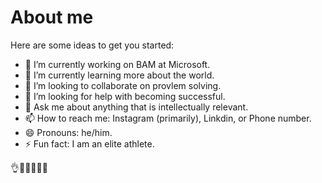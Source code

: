 # About me




Here are some ideas to get you started:

- 🔭 I’m currently working on BAM at Microsoft.
- 🌱 I’m currently learning more about the world.
- 👯 I’m looking to collaborate on provlem solving.
- 🤔 I’m looking for help with becoming successful.
- 💬 Ask me about anything that is intellectually relevant.
- 📫 How to reach me: Instagram (primarily), Linkdin, or Phone number.
- 😄 Pronouns: he/him.
- ⚡ Fun fact: I am an elite athlete.

👌🏈🏀🏃‍♂️🥈
